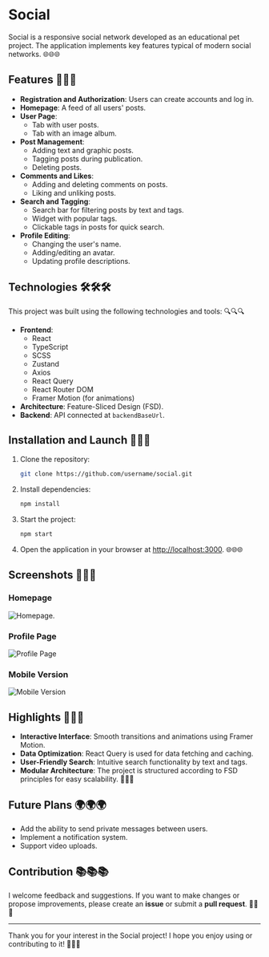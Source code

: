 # Social

Social is a responsive social network developed as an educational pet project. The application implements key features typical of modern social networks. 🌐🌐🌐

## Features 🔧🔧🔧

- **Registration and Authorization**: Users can create accounts and log in.
- **Homepage**: A feed of all users' posts.
- **User Page**:
  - Tab with user posts.
  - Tab with an image album.
- **Post Management**:
  - Adding text and graphic posts.
  - Tagging posts during publication.
  - Deleting posts.
- **Comments and Likes**:
  - Adding and deleting comments on posts.
  - Liking and unliking posts.
- **Search and Tagging**:
  - Search bar for filtering posts by text and tags.
  - Widget with popular tags.
  - Clickable tags in posts for quick search.
- **Profile Editing**:
  - Changing the user's name.
  - Adding/editing an avatar.
  - Updating profile descriptions.

## Technologies 🛠️🛠️🛠️

This project was built using the following technologies and tools: 🔍🔍🔍

- **Frontend**:
  - React
  - TypeScript
  - SCSS
  - Zustand
  - Axios
  - React Query
  - React Router DOM
  - Framer Motion (for animations)
- **Architecture**: Feature-Sliced Design (FSD).
- **Backend**: API connected at `backendBaseUrl`.

## Installation and Launch 🚪🚪🚪

1. Clone the repository:

   ```bash
   git clone https://github.com/username/social.git
   ```

2. Install dependencies:

   ```bash
   npm install
   ```

3. Start the project:

   ```bash
   npm start
   ```

4. Open the application in your browser at [http://localhost:3000](http://localhost:3000). 🌐🌐🌐

## Screenshots 📸📸📸

### Homepage

![Homepage](https://imgur.com/mwthVdQ.gif).

### Profile Page

![Profile Page](https://imgur.com/ZxhgDoq.png)

### Mobile Version

![Mobile Version](https://imgur.com/GysMloJ.png)

## Highlights 🎡🎡🎡

- **Interactive Interface**: Smooth transitions and animations using Framer Motion.
- **Data Optimization**: React Query is used for data fetching and caching.
- **User-Friendly Search**: Intuitive search functionality by text and tags.
- **Modular Architecture**: The project is structured according to FSD principles for easy scalability. 🔧🔧🔧

## Future Plans 🌍🌍🌍

- Add the ability to send private messages between users.
- Implement a notification system.
- Support video uploads.

## Contribution 📚📚📚

I welcome feedback and suggestions. If you want to make changes or propose improvements, please create an **issue** or submit a **pull request**. 🙏🙏🙏

---

Thank you for your interest in the Social project! I hope you enjoy using or contributing to it! 💖💖💖
